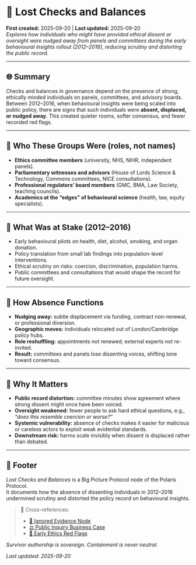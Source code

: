 # 🔬 Lost Checks and Balances  
**First created:** 2025-09-20 | **Last updated:** 2025-09-20  
*Explores how individuals who might have provided ethical dissent or oversight were nudged away from panels and committees during the early behavioural insights rollout (2012–2016), reducing scrutiny and distorting the public record.*

---

## 🌐 Summary  
Checks and balances in governance depend on the presence of strong, ethically minded individuals on panels, committees, and advisory boards. Between 2012–2016, when behavioural insights were being scaled into public policy, there are signs that such individuals were **absent, displaced, or nudged away**. This created quieter rooms, softer consensus, and fewer recorded red flags.

---

## 📍 Who These Groups Were (roles, not names)  
- **Ethics committee members** (university, NHS, NIHR, independent panels).  
- **Parliamentary witnesses and advisors** (House of Lords Science & Technology, Commons committees, NICE consultations).  
- **Professional regulators’ board members** (GMC, BMA, Law Society, teaching councils).  
- **Academics at the “edges” of behavioural science** (health, law, equity specialists).  

---

## 📍 What Was at Stake (2012–2016)  
- Early behavioural pilots on health, diet, alcohol, smoking, and organ donation.  
- Policy translation from small lab findings into population-level interventions.  
- Ethical scrutiny on risks: coercion, discrimination, population harms.  
- Public committees and consultations that would shape the record for future oversight.  

---

## 📍 How Absence Functions  
- **Nudging away:** subtle displacement via funding, contract non-renewal, or professional diversion.  
- **Geographic moves:** individuals relocated out of London/Cambridge policy hubs.  
- **Role reshuffling:** appointments not renewed; external experts not re-invited.  
- **Result:** committees and panels lose dissenting voices, shifting tone toward consensus.  

---

## 📍 Why It Matters  
- **Public record distortion:** committee minutes show agreement where strong dissent might once have been voiced.  
- **Oversight weakened:** fewer people to ask hard ethical questions, e.g., *“does this resemble coercion or worse?”*  
- **Systemic vulnerability:** absence of checks makes it easier for malicious or careless actors to exploit weak evidential standards.  
- **Downstream risk:** harms scale invisibly when dissent is displaced rather than debated.  

---

## 🏮 Footer  
*Lost Checks and Balances* is a Big Picture Protocol node of the Polaris Protocol.  
It documents how the absence of dissenting individuals in 2012–2016 undermined scrutiny and distorted the policy record on behavioural insights.  

> 📡 Cross-references:  
> - [🛑 Ignored Evidence Node](../Big_Picture_Protocols/🛑_ignored_evidence_nudge_2014_2016.md)  
> - [⚖️ Public Inquiry Business Case](../Big_Picture_Protocols/⚖️_public_inquiry_business_case.md)  
> - [🚨 Early Ethics Red Flags](../Big_Picture_Protocols/🚨_early_ethics_red_flags.md)  

*Survivor authorship is sovereign. Containment is never neutral.*  

_Last updated: 2025-09-20_
